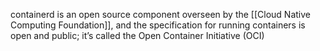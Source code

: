 containerd is an open source component overseen by the [[Cloud Native
Computing Foundation]], and the specification for running containers is open and public; it’s called the Open Container Initiative (OCI)